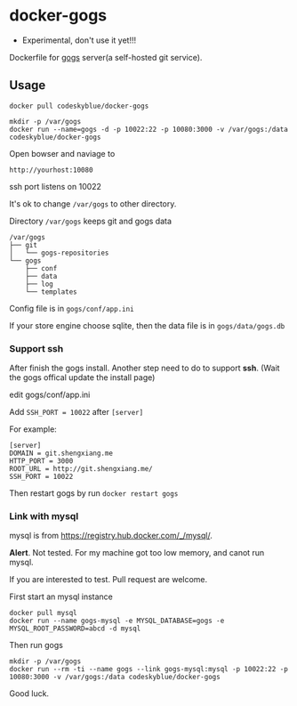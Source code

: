 docker-gogs
===========
* Experimental, don't use it yet!!!

Dockerfile for [gogs](http://gogs.io) server(a self-hosted git service).

## Usage
```
docker pull codeskyblue/docker-gogs

mkdir -p /var/gogs
docker run --name=gogs -d -p 10022:22 -p 10080:3000 -v /var/gogs:/data codeskyblue/docker-gogs
```

Open bowser and naviage to

```
http://yourhost:10080
```

ssh port listens on 10022

It's ok to change `/var/gogs` to other directory.

Directory `/var/gogs` keeps git and gogs data

	/var/gogs
	├── git
	│   └── gogs-repositories
	└── gogs
		├── conf
		├── data
		├── log
		└── templates

Config file is in `gogs/conf/app.ini`

If your store engine choose sqlite, then the data file is in `gogs/data/gogs.db`

### Support ssh
After finish the gogs install. Another step need to do to support **ssh**. (Wait the gogs offical update the install page)

edit gogs/conf/app.ini

Add `SSH_PORT = 10022` after `[server]`

For example:

```
[server]
DOMAIN = git.shengxiang.me
HTTP_PORT = 3000
ROOT_URL = http://git.shengxiang.me/
SSH_PORT = 10022
```

Then restart gogs by run `docker restart gogs`

### Link with mysql
mysql is from <https://registry.hub.docker.com/_/mysql/>.

**Alert**. Not tested. For my machine got too low memory, and canot run mysql. 

If you are interested to test. Pull request are welcome.

First start an mysql instance

	docker pull mysql
	docker run --name gogs-mysql -e MYSQL_DATABASE=gogs -e MYSQL_ROOT_PASSWORD=abcd -d mysql

Then run gogs

	mkdir -p /var/gogs
	docker run --rm -ti --name gogs --link gogs-mysql:mysql -p 10022:22 -p 10080:3000 -v /var/gogs:/data codeskyblue/docker-gogs

Good luck.
